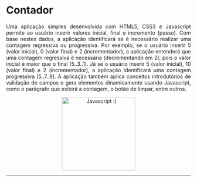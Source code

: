# Contador

<p align="justify"> Uma aplicação simples desenvolvida com HTML5, CSS3 e Javascript permite ao usuário inserir valores inicial, final e incremento (passo). Com base nestes dados, a aplicação identificará se é necessário realizar uma contagem regressiva ou progressiva. Por exemplo, se o usuário inserir 5 (valor inicial), 0 (valor final) e 2 (incrementador), a aplicação entenderá que uma contagem regressiva é necessária (decrementando em 2), pois o valor inicial é maior que o final [5..3..1]. Já se o usuário inserir 5 (valor inicial), 10 (valor final) e 2 (incrementador), a aplicação identificará uma contagem progressiva [5..7..9]. A aplicação também aplica conceitos introdutórios de validação de campos e gera elementos dinamicamente usando Javascript, como o parágrafo que exibirá a contagem, o botão de limpar, entre outros.

 </p>

<div align="center">
 <img src="https://cdn-icons-png.flaticon.com/512/919/919828.png" height="200" width="200" title="Javascript :)">
</div>

<hr>
